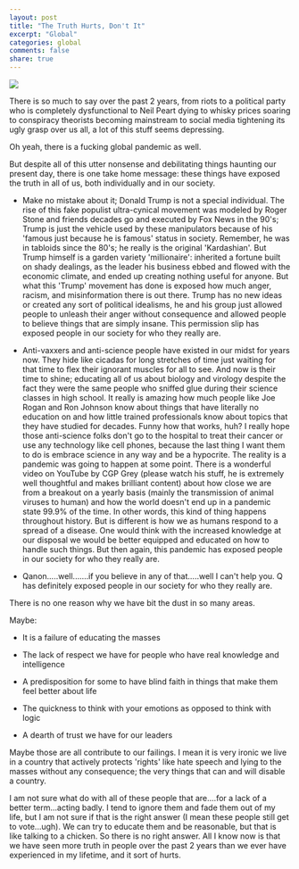 ```yaml
---
layout: post
title: "The Truth Hurts, Don't It"
excerpt: "Global"
categories: global
comments: false
share: true
---
```




![](https://www.brainyquote.com/photos_tr/en/j/jamesagarfield/140609/jamesagarfield1-2x.jpg)



There is so much to say over the past 2 years, from riots to a political party who is completely dysfunctional to Neil Peart dying to whisky prices soaring to conspiracy theorists becoming mainstream to social media tightening its ugly grasp over us all, a lot of this stuff seems depressing.

Oh yeah, there is a fucking global pandemic as well.


But despite all of this utter nonsense and debilitating things haunting our present day, there is one take home message: these things have exposed the truth in all of us, both individually and in our society.


* Make no mistake about it; Donald Trump is not a special individual. The rise of this fake populist ultra-cynical movement was modeled by Roger Stone and friends decades go and executed by Fox News in the 90's; Trump is just the vehicle used by these manipulators because of his 'famous just because he is famous' status in society. Remember, he was in tabloids since the 80's; he really is the original 'Kardashian'. But Trump himself is a garden variety 'millionaire': inherited a fortune built on shady dealings, as the leader his business ebbed and flowed with the economic climate, and ended up creating nothing useful for anyone. But what this 'Trump' movement has done is exposed how much anger, racism, and misinformation there is out there. Trump has no new ideas or created any sort of political idealisms, he and his group just allowed people to unleash their anger without consequence and allowed people to believe things that are simply insane. This permission slip has exposed people in our society for who they really are. 




* Anti-vaxxers and anti-science people have existed in our midst for years now. They hide like cicadas for long stretches of time just waiting for that time to flex their ignorant muscles for all to see. And now is their time to shine; educating all of us about biology and virology despite the fact they were the same people who sniffed glue during their science classes in high school. It really is amazing how much people like Joe Rogan and Ron Johnson know about things that have literally no education on and how little trained professionals know about topics that they have studied for decades. Funny how that works, huh? I really hope those anti-science folks don't go to the hospital to treat their cancer or use any technology like cell phones, because the last thing I want them to do is embrace science in any way and be a hypocrite. The reality is a pandemic was going to happen at some point. There is a wonderful video on YouTube by CGP Grey (please watch his stuff, he is extremely well thoughtful and makes brilliant content) about how close we are from a breakout on a yearly basis (mainly the transmission of animal viruses to human) and how the world doesn't end up in a pandemic state 99.9% of the time. In other words, this kind of thing happens throughout history. But is different is how we as humans respond to a spread of a disease. One would think with the increased knowledge at our disposal we would be better equipped and educated on how to handle such things. But then again, this pandemic has exposed people in our society for who they really are. 


* Qanon.....well.......if you believe in any of that.....well I can't help you. Q has definitely exposed people in our society for who they really are. 



There is no one reason why we have bit the dust in so many areas. 

Maybe:

- It is a failure of educating the masses

- The lack of respect we have for people who have real knowledge and intelligence

- A predisposition for some to have blind faith in things that make them feel better about life

- The quickness to think with your emotions as opposed to think with logic
- A dearth of trust we have for our leaders

Maybe those are all contribute to our failings. I mean it is very ironic we live in a country that actively protects 'rights' like hate speech and lying to the masses without any consequence; the very things that can and will disable a country. 



I am not sure what do with all of these people that are....for a lack of a better term...acting badly. I tend to ignore them and fade them out of my life, but I am not sure if that is the right answer (I mean these people still get to vote...ugh). We can try to educate them and be reasonable, but that is like talking to a chicken. So there is no right answer. All I know now is that we have seen more truth in people over the past 2 years than we ever have experienced in my lifetime, and it sort of hurts.







